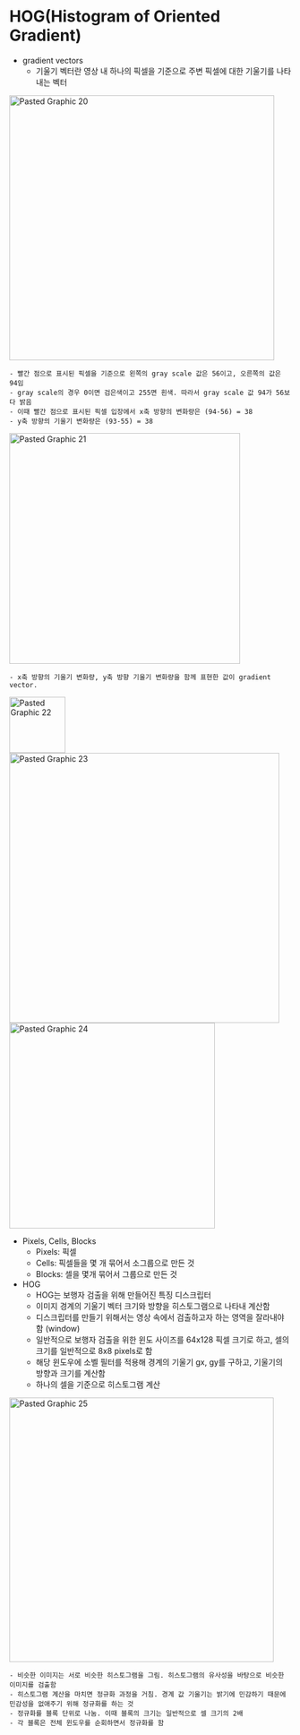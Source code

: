 # HOG(Histogram of Oriented Gradient)
- gradient vectors
    - 기울기 벡터란 영상 내 하나의 픽셀을 기준으로 주변 픽셀에 대한 기울기를 나타내는 벡터
<img width="473" alt="Pasted Graphic 20" src="https://github.com/heayounchoi/Paper-Study/assets/118031423/627678fd-e0b7-4edf-8fc5-862a899c6839">

	- 빨간 점으로 표시된 픽셀을 기준으로 왼쪽의 gray scale 값은 56이고, 오른쪽의 값은 94임
	- gray scale의 경우 0이면 검은색이고 255면 흰색. 따라서 gray scale 값 94가 56보다 밝음
	- 이때 빨간 점으로 표시된 픽셀 입장에서 x축 방향의 변화량은 (94-56) = 38
	- y축 방향의 기울기 변화량은 (93-55) = 38
<img width="412" alt="Pasted Graphic 21" src="https://github.com/heayounchoi/Paper-Study/assets/118031423/5d57eefa-c4a6-4247-9d65-d16723336238">

 	- x축 방향의 기울기 변화량, y축 방향 기울기 변화량을 함께 표현한 값이 gradient vector.
<img width="100" alt="Pasted Graphic 22" src="https://github.com/heayounchoi/Paper-Study/assets/118031423/0be684c2-b614-4e93-a1c5-756726329cbd">
<img width="482" alt="Pasted Graphic 23" src="https://github.com/heayounchoi/Paper-Study/assets/118031423/3dde9cf5-4ec1-4388-8555-ad2887227e73">
<img width="367" alt="Pasted Graphic 24" src="https://github.com/heayounchoi/Paper-Study/assets/118031423/0c152a0b-36a4-4779-a027-d28b0a04b050">

- Pixels, Cells, Blocks
    - Pixels: 픽셀
    - Cells: 픽셀들을 몇 개 묶어서 소그룹으로 만든 것
    - Blocks: 셀을 몇개 묶어서 그룹으로 만든 것
- HOG
    - HOG는 보행자 검출을 위해 만들어진 특징 디스크립터
    - 이미지 경계의 기울기 벡터 크기와 방향을 히스토그램으로 나타내 계산함
    - 디스크립터를 만들기 위해서는 영상 속에서 검출하고자 하는 영역을 잘라내야 함 (window)
    - 일반적으로 보행자 검출을 위한 윈도 사이즈를 64x128 픽셀 크기로 하고, 셀의 크기를 일반적으로 8x8 pixels로 함
    - 해당 윈도우에 소벨 필터를 적용해 경계의 기울기 gx, gy를 구하고, 기울기의 방향과 크기를 계산함
    - 하나의 셀을 기준으로 히스토그램 계산
<img width="472" alt="Pasted Graphic 25" src="https://github.com/heayounchoi/Paper-Study/assets/118031423/c2817b8d-6104-48d7-908c-cc7470d2fb0e">

    - 비슷한 이미지는 서로 비슷한 히스토그램을 그림. 히스토그램의 유사성을 바탕으로 비슷한 이미지를 검출함
    - 히스토그램 계산을 마치면 정규화 과정을 거침. 경계 값 기울기는 밝기에 민감하기 때문에 민감성을 없애주기 위해 정규화를 하는 것
    - 정규화를 블록 단위로 나눔. 이때 블록의 크기는 일반적으로 셀 크기의 2배
    - 각 블록은 전체 윈도우를 순회하면서 정규화를 함
